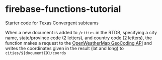 # firebase-functions-tutorial
Starter code for Texas Convergent subteams

When a new document is added to `/cities` in the RTDB,
specifying a city name, state/province code (2 letters), and country code (2 letters),
the function makes a request to the [OpenWeatherMap GeoCoding API](https://openweathermap.org/api/geocoding-api)
and writes the coordinates given in the result (lat and long) to `cities/${documentID}/coords`
